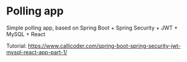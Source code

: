 # Polling app
Simple polling app, based on Spring Boot + Spring Security + JWT + MySQL + React

Tutorial: https://www.callicoder.com/spring-boot-spring-security-jwt-mysql-react-app-part-1/
